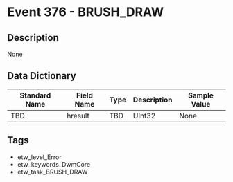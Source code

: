 # Event 376 - BRUSH_DRAW

## Description
None

## Data Dictionary
|Standard Name|Field Name|Type|Description|Sample Value|
|---|---|---|---|---|
|TBD|hresult|TBD|UInt32|None|None|

## Tags
* etw_level_Error
* etw_keywords_DwmCore
* etw_task_BRUSH_DRAW